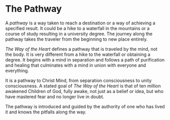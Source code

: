 # The Pathway

A *pathway* is a way taken to reach a destination or a way of
achieving a specified result. It could be a hike to a waterfall in the
mountains or a course of study resulting in a university degree. The
journey along the pathway takes the traveler from the beginning to new
place entirely.

*The Way of the Heart* defines a pathway that is traveled by the mind,
not the body. It is very different from a hike to the waterfall or
obtaining a degree. It begins with a mind in separation and follows a
path of purification and healing that culminates with a mind in union
with everyone and everything.

It is a pathway to Christ Mind, from separation consciousness to unity
consciousness. A stated goal of *The Way of the Heart* is that of ten
million awakened Children of God, fully awake, not just as a belief or
idea, but who have mastered fear and no longer live in doubt.

The pathway is introduced and guided by the authority of one who has
lived it and knows the pitfalls along the way.

